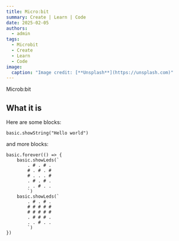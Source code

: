 ```yaml
---
title: Micro:bit
summary: Create | Learn | Code
date: 2025-02-05
authors:
  - admin
tags:
  - Microbit
  - Create
  - Learn
  - Code
image:
  caption: "Image credit: [**Unsplash**](https://unsplash.com)"
---
```


Microb:bit

## What it is
Here are some blocks: 

```blocks
basic.showString("Hello world")
```

and more blocks:


```blocks
basic.forever(() => {
    basic.showLeds(`
        . # . # .
        # . # . #
        # . . . #
        . # . # .
        . . # . .
        `)
    basic.showLeds(`
        . # . # .
        # # # # #
        # # # # #
        . # # # .
        . . # . .
        `)
})
```




